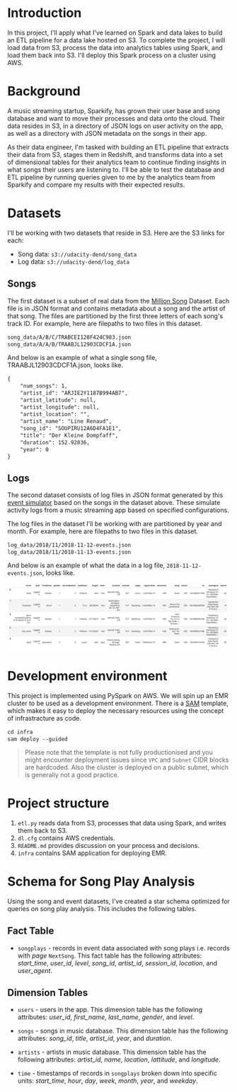 # Introduction

In this project, I'll apply what I've learned on Spark and data lakes to
build an ETL pipeline for a data lake hosted on S3. To complete the project,
I will load data from S3, process the data into analytics tables using Spark,
and load them back into S3. I'll deploy this Spark process on a cluster using AWS.

# Background

A music streaming startup, Sparkify, has grown their user base and song database
and want to move their processes and data onto the cloud. Their data resides in S3,
in a directory of JSON logs on user activity on the app, as well as a directory
with JSON metadata on the songs in their app.

As their data engineer, I'm tasked with building an ETL pipeline that extracts
their data from S3, stages them in Redshift, and transforms data into a set of
dimensional tables for their analytics team to continue finding insights in what
songs their users are listening to. I'll be able to test the database and ETL
pipeline by running queries given to me by the analytics team from Sparkify and
compare my results with their expected results.

# Datasets

I'll be working with two datasets that reside in S3. Here are the S3 links for each:

 - Song data: `s3://udacity-dend/song_data`
 - Log data: `s3://udacity-dend/log_data`

## Songs

The first dataset is a subset of real data from the [Million Song](http://millionsongdataset.com/) Dataset. Each file is in JSON format and contains metadata about a song and the artist of that song. The files are partitioned by the first three letters of each song's track ID. For example, here are filepaths to two files in this dataset.

```
song_data/A/B/C/TRABCEI128F424C983.json
song_data/A/A/B/TRAABJL12903CDCF1A.json
```

And below is an example of what a single song file, TRAABJL12903CDCF1A.json, looks like.

```
{
    "num_songs": 1,
    "artist_id": "ARJIE2Y1187B994AB7",
    "artist_latitude": null,
    "artist_longitude": null,
    "artist_location": "",
    "artist_name": "Line Renaud",
    "song_id": "SOUPIRU12A6D4FA1E1",
    "title": "Der Kleine Dompfaff",
    "duration": 152.92036,
    "year": 0
}
```

## Logs

The second dataset consists of log files in JSON format generated by this [event simulator](https://github.com/Interana/eventsim) based on the songs in the dataset above. These simulate activity logs from a music streaming app based on specified configurations.

The log files in the dataset I'll be working with are partitioned by year and month. For example, here are filepaths to two files in this dataset.

```
log_data/2018/11/2018-11-12-events.json
log_data/2018/11/2018-11-13-events.json
```

And below is an example of what the data in a log file, `2018-11-12-events.json`, looks like.

![alt text](images/log-data.png)

# Development environment
This project is implemented using PySpark on AWS. We will spin up an EMR
cluster to be used as a development environment. There is a [SAM](https://aws.amazon.com/serverless/sam/) template,
which makes it easy to deploy the necessary resources using the concept of
infrastracture as code.

```shell
cd infra
sam deploy --guided
```

> Please note that the template is not fully productionised and you might encounter
deployment issues since `VPC` and `Subnet` CIDR blocks are hardcoded. Also the
cluster is deployed on a public subnet, which is generally not a good practice.  

# Project structure

1. `etl.py` reads data from S3, processes that data using Spark, and writes them back to S3.
2. `dl.cfg` contains AWS credentials.
3. `README.md` provides discussion on your process and decisions.
3. `infra` contains SAM application for deploying EMR.

# Schema for Song Play Analysis

Using the song and event datasets, I've created a star schema optimized for
queries on song play analysis. This includes the following tables.

## Fact Table

- `songplays` - records in event data associated with song plays i.e. records with *page* `NextSong`. This fact table has the following attributes: *start_time*, *user_id*, *level*, *song_id*, *artist_id*, *session_id*, *location*, and *user_agent*.

## Dimension Tables

- `users` - users in the app. This dimension table has the following attributes: *user_id*, *first_name*, *last_name*, *gender*, and *level*.

- `songs` - songs in music database. This dimension table has the following attributes: *song_id*, *title*, *artist_id*, *year*, and *duration*.

- `artists` - artists in music database. This dimension table has the following attributes: *artist_id*, *name*, *location*, *lattitude*, and *longitude*.

- `time` - timestamps of records in `songplays` broken down into specific units: *start_time*, *hour*, *day*, *week*, *month*, *year*, and *weekday*.

